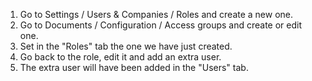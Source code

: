 1.  Go to Settings / Users & Companies / Roles and create a new one.
2.  Go to Documents / Configuration / Access groups and create or edit
    one.
3.  Set in the "Roles" tab the one we have just created.
4.  Go back to the role, edit it and add an extra user.
5.  The extra user will have been added in the "Users" tab.
